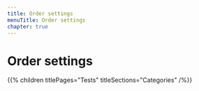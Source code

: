 ```yaml
---
title: Order settings
menuTitle: Order settings
chapter: true
---
```


# Order settings

{{% children titlePages="Tests" titleSections="Categories" /%}}
